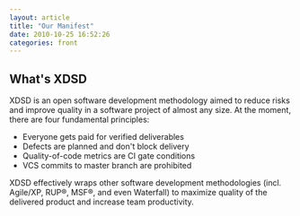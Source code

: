 ```yaml
---
layout: article
title: "Our Manifest"
date: 2010-10-25 16:52:26
categories: front
---
```


## What's XDSD

XDSD is an open software development methodology aimed to reduce risks
and improve quality in a software project of almost any size. At the moment,
there are four fundamental principles:

<ul class="principles">
    <li>Everyone gets paid for verified deliverables</li>
    <li>Defects are planned and don't block delivery</li>
    <li>Quality-of-code metrics are CI gate conditions</li>
    <li>VCS commits to master branch are prohibited</li>
</ul>

XDSD effectively wraps other software development methodologies
(incl. Agile/XP, RUP&reg;, MSF&reg;, and even Waterfall) to maximize
quality of the delivered product and increase team productivity.